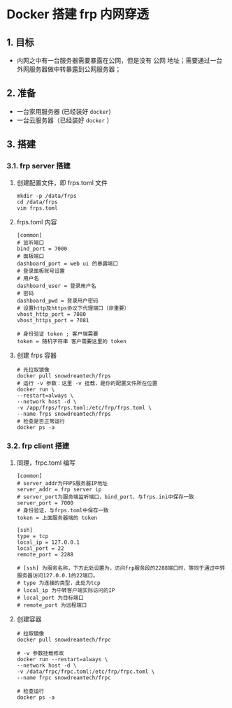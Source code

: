 # Docker 搭建 frp 内网穿透

## 1. 目标
- 内网之中有一台服务器需要暴露在公网，但是没有 公网 地址；需要通过一台外网服务器做中转暴露到公网服务器；

## 2. 准备
- 一台家用服务器 (已经装好 `docker`)
- 一台云服务器（已经装好 `docker` ）

## 3. 搭建

### 3.1. frp server 搭建
1. 创建配置文件，即 frps.toml 文件

    ```shell
    mkdir -p /data/frps
    cd /data/frps
    vim frps.toml
    ```

2. frps.toml 内容
    ```properties
    [common]
    # 监听端口
    bind_port = 7000
    # 面板端口
    dashboard_port = web ui 的暴露端口
    # 登录面板账号设置
    # 用户名
    dashboard_user = 登录用户名
    # 密码
    dashboard_pwd = 登录用户密码
    # 设置http及https协议下代理端口（非重要）
    vhost_http_port = 7080
    vhost_https_port = 7081
    
    # 身份验证 token ; 客户端需要
    token = 随机字符串 客户需要这里的 token
    ```

4. 创建 frps 容器
    ```shell
    # 先拉取镜像
    docker pull snowdreamtech/frps
    # 运行 -v 参数：这里 -v 挂载，是你的配置文件所在位置
    docker run \
    --restart=always \
    --network host -d \
    -v /app/frps/frps.toml:/etc/frp/frps.toml \
    --name frps snowdreamtech/frps
    # 检查是否正常运行
    docker ps -a 
    ```

### 3.2. frp client 搭建

1. 同理，frpc.toml 编写
    ```properties
    [common]
    # server_addr为FRPS服务器IP地址
    server_addr = frp server ip
    # server_port为服务端监听端口，bind_port，与frps.ini中保存一致
    server_port = 7000
    # 身份验证，与frps.toml中保存一致
    token = 上面服务器端的 token
    
    [ssh]
    type = tcp
    local_ip = 127.0.0.1
    local_port = 22
    remote_port = 2288
    
    # [ssh] 为服务名称，下方此处设置为，访问frp服务段的2288端口时，等同于通过中转服务器访问127.0.0.1的22端口。
    # type 为连接的类型，此处为tcp
    # local_ip 为中转客户端实际访问的IP 
    # local_port 为目标端口
    # remote_port 为远程端口
    ```

2. 创建容器
    ```shell
    # 拉取镜像
    docker pull snowdreamtech/frpc
    
    # -v 参数挂载修改
    docker run --restart=always \
    --network host -d \
    -v /data/frpc/frpc.toml:/etc/frp/frpc.toml \
    --name frpc snowdreamtech/frpc
    
    # 检查运行
    docker ps -a
    ```
